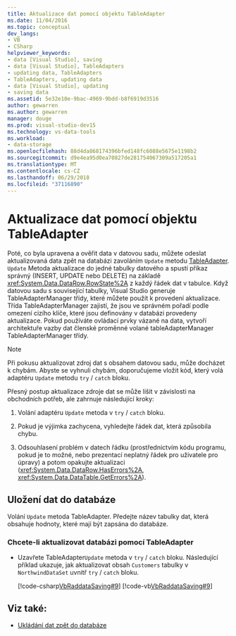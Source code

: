 ```yaml
---
title: Aktualizace dat pomocí objektu TableAdapter
ms.date: 11/04/2016
ms.topic: conceptual
dev_langs:
- VB
- CSharp
helpviewer_keywords:
- data [Visual Studio], saving
- data [Visual Studio], TableAdapters
- updating data, TableAdapters
- TableAdapters, updating data
- data [Visual Studio], updating
- saving data
ms.assetid: 5e32e10e-9bac-4969-9bdd-b8f6919d3516
author: gewarren
ms.author: gewarren
manager: douge
ms.prod: visual-studio-dev15
ms.technology: vs-data-tools
ms.workload:
- data-storage
ms.openlocfilehash: 88d4da868174396bfed148fc6088e5675e1198b2
ms.sourcegitcommit: d9e4ea95d0ea70827de281754067309a517205a1
ms.translationtype: MT
ms.contentlocale: cs-CZ
ms.lasthandoff: 06/29/2018
ms.locfileid: "37116890"
---
```

# <a name="update-data-by-using-a-tableadapter"></a>Aktualizace dat pomocí objektu TableAdapter

Poté, co byla upravena a ověřit data v datovou sadu, můžete odeslat aktualizovaná data zpět na databázi zavoláním `Update` metodu [TableAdapter](../data-tools/create-and-configure-tableadapters.md). `Update` Metoda aktualizace do jedné tabulky datového a spustí příkaz správný (INSERT, UPDATE nebo DELETE) na základě <xref:System.Data.DataRow.RowState%2A> z každý řádek dat v tabulce. Když datovou sadu s související tabulky, Visual Studio generuje TableAdapterManager třídy, které můžete použít k provedení aktualizace. Třída TableAdapterManager zajistí, že jsou ve správném pořadí podle omezení cizího klíče, které jsou definovány v databázi provedeny aktualizace. Pokud používáte ovládací prvky vázané na data, vytvoří architektuře vazby dat členské proměnné volané tableAdapterManager TableAdapterManager třídy.

> [!NOTE]
> Při pokusu aktualizovat zdroj dat s obsahem datovou sadu, může docházet k chybám. Abyste se vyhnuli chybám, doporučujeme vložit kód, který volá adaptéru `Update` metodu `try` / `catch` bloku.

 Přesný postup aktualizace zdroje dat se může lišit v závislosti na obchodních potřeb, ale zahrnuje následující kroky:

1.  Volání adaptéru `Update` metoda v `try` / `catch` bloku.

2.  Pokud je výjimka zachycena, vyhledejte řádek dat, která způsobila chybu.

3.  Odsouhlasení problém v datech řádku (prostřednictvím kódu programu, pokud je to možné, nebo prezentací neplatný řádek pro uživatele pro úpravy) a potom opakujte aktualizaci (<xref:System.Data.DataRow.HasErrors%2A>, <xref:System.Data.DataTable.GetErrors%2A>).

## <a name="save-data-to-a-database"></a>Uložení dat do databáze

Volání `Update` metoda TableAdapter. Předejte název tabulky dat, která obsahuje hodnoty, které mají být zapsána do databáze.

### <a name="to-update-a-database-by-using-a-tableadapter"></a>Chcete-li aktualizovat databázi pomocí TableAdapter

-   Uzavřete TableAdapter`Update` metoda v `try` / `catch` bloku. Následující příklad ukazuje, jak aktualizovat obsah `Customers` tabulky v `NorthwindDataSet` uvnitř `try` / `catch` bloku.

     [!code-csharp[VbRaddataSaving#9](../data-tools/codesnippet/CSharp/update-data-by-using-a-tableadapter_1.cs)]
     [!code-vb[VbRaddataSaving#9](../data-tools/codesnippet/VisualBasic/update-data-by-using-a-tableadapter_1.vb)]

## <a name="see-also"></a>Viz také:

- [Ukládání dat zpět do databáze](../data-tools/save-data-back-to-the-database.md)